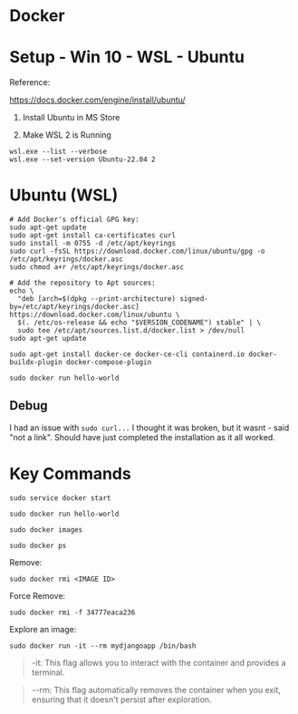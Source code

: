 # Docker

# Setup - Win 10 - WSL - Ubuntu

Reference:

https://docs.docker.com/engine/install/ubuntu/

1. Install Ubuntu in MS Store

2. Make WSL 2 is Running

```
wsl.exe --list --verbose
wsl.exe --set-version Ubuntu-22.04 2
```

# Ubuntu (WSL)

```
# Add Docker's official GPG key:
sudo apt-get update
sudo apt-get install ca-certificates curl
sudo install -m 0755 -d /etc/apt/keyrings
sudo curl -fsSL https://download.docker.com/linux/ubuntu/gpg -o /etc/apt/keyrings/docker.asc
sudo chmod a+r /etc/apt/keyrings/docker.asc

# Add the repository to Apt sources:
echo \
  "deb [arch=$(dpkg --print-architecture) signed-by=/etc/apt/keyrings/docker.asc] https://download.docker.com/linux/ubuntu \
  $(. /etc/os-release && echo "$VERSION_CODENAME") stable" | \
  sudo tee /etc/apt/sources.list.d/docker.list > /dev/null
sudo apt-get update
```

```
sudo apt-get install docker-ce docker-ce-cli containerd.io docker-buildx-plugin docker-compose-plugin
```

```
sudo docker run hello-world
```

## Debug

I had an issue with `sudo curl...` I thought it was broken, but it wasnt - said "not a link". Should have just completed the installation as it all worked.

# Key Commands

```
sudo service docker start
```

```
sudo docker run hello-world
```

```
sudo docker images
```

```
sudo docker ps
```

Remove: 

```
sudo docker rmi <IMAGE ID>
```

Force Remove:

```
sudo docker rmi -f 34777eaca236
```

Explore an image:

```
sudo docker run -it --rm mydjangoapp /bin/bash
```

> -it: This flag allows you to interact with the container and provides a terminal.

> --rm: This flag automatically removes the container when you exit, ensuring that it doesn't persist after exploration.
